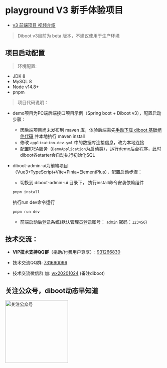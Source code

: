 # playground V3 新手体验项目
* [v3 前端项目 视频介绍](教程地址)

> Diboot v3目前为 beta 版本，不建议使用于生产环境

## 项目启动配置
> 环境配置: 
  * JDK 8
  * MySQL 8
  * Node v14.8+
  * pnpm

> 项目代码说明：
* demo项目为PC端后端接口项目示例（Spring boot + Diboot v3），配置启动步骤：
  * 因后端项目尚未发布到 maven 库，体验后端需先[手动下载 diboot 基础组件代码](https://gitee.com/dibo_software/diboot/tree/dev-feature/) 并本地执行 maven install
  * 修改 `application-dev.yml` 中的数据库连接信息，改为本地连接
  * 配置IDEA服务（`DemoApplication`为启动类），运行demo后台程序，此时diboot各starter会自动执行初始化SQL

* diboot-admin-ui为前端项目（Vue3+TypeScript+Vite+Pinia+ElementPlus），配置启动步骤：
  * 切换到 diboot-admin-ui 目录下，
  执行install命令安装依赖组件
  ```cmd
  pnpm install
  ```
  执行run dev命令运行
  ```cmd
  pnpm run dev
  ```
  * 前端启动后登录系统(默认管理员登录账号： `admin` 密码：`123456`)

## 技术交流：
  * **VIP技术支持QQ群**（捐助/付费用户尊享）: [931266830]()
  
  * 技术交流QQ群: [731690096]() 
  
  * 技术交流微信群 加: [wx20201024]() (备注diboot)
  
## 关注公众号，diboot动态早知道
<img src="https://www.diboot.com/qrcode_gzh.jpg" width = "200" height = "200" alt="关注公众号" align=center />
    